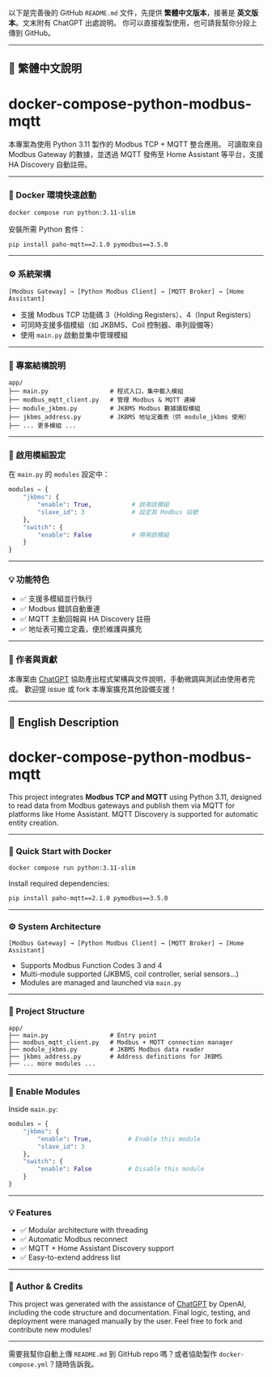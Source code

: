 以下是完善後的 GitHub `README.md` 文件，先提供 **繁體中文版本**，接著是 **英文版本**。文末附有 ChatGPT 出處說明。
你可以直接複製使用，也可請我幫你分段上傳到 GitHub。

---

## 📘 繁體中文說明

# docker-compose-python-modbus-mqtt

本專案為使用 Python 3.11 製作的 Modbus TCP + MQTT 整合應用。
可讀取來自 Modbus Gateway 的數據，並透過 MQTT 發佈至 Home Assistant 等平台，支援 HA Discovery 自動註冊。

---

### 🐳 Docker 環境快速啟動

```bash
docker compose run python:3.11-slim
```

安裝所需 Python 套件：

```bash
pip install paho-mqtt==2.1.0 pymodbus==3.5.0
```

---

### ⚙️ 系統架構

```plaintext
[Modbus Gateway] → [Python Modbus Client] → [MQTT Broker] → [Home Assistant]
```

* 支援 Modbus TCP 功能碼 3（Holding Registers）、4（Input Registers）
* 可同時支援多個模組（如 JKBMS、Coil 控制器、串列設備等）
* 使用 `main.py` 啟動並集中管理模組

---

### 📁 專案結構說明

```
app/
├── main.py                 # 程式入口，集中載入模組
├── modbus_mqtt_client.py   # 管理 Modbus & MQTT 連線
├── module_jkbms.py         # JKBMS Modbus 數據讀取模組
├── jkbms_address.py        # JKBMS 地址定義表（供 module_jkbms 使用）
├── ... 更多模組 ...
```

---

### 🔧 啟用模組設定

在 `main.py` 的 `modules` 設定中：

```python
modules = {
    "jkbms": {
        "enable": True,           # 啟用該模組
        "slave_id": 3             # 設定其 Modbus 站號
    },
    "switch": {
        "enable": False           # 停用該模組
    }
}
```

---

### 💡 功能特色

* ✅ 支援多模組並行執行
* ✅ Modbus 錯誤自動重連
* ✅ MQTT 主動回報與 HA Discovery 註冊
* ✅ 地址表可獨立定義，便於維護與擴充

---

### 📜 作者與貢獻

本專案由 [ChatGPT](https://openai.com/chatgpt) 協助產出程式架構與文件說明，手動微調與測試由使用者完成。
歡迎提 issue 或 fork 本專案擴充其他設備支援！

---

## 📘 English Description

# docker-compose-python-modbus-mqtt

This project integrates **Modbus TCP and MQTT** using Python 3.11, designed to read data from Modbus gateways and publish them via MQTT for platforms like Home Assistant. MQTT Discovery is supported for automatic entity creation.

---

### 🐳 Quick Start with Docker

```bash
docker compose run python:3.11-slim
```

Install required dependencies:

```bash
pip install paho-mqtt==2.1.0 pymodbus==3.5.0
```

---

### ⚙️ System Architecture

```plaintext
[Modbus Gateway] → [Python Modbus Client] → [MQTT Broker] → [Home Assistant]
```

* Supports Modbus Function Codes 3 and 4
* Multi-module supported (JKBMS, coil controller, serial sensors...)
* Modules are managed and launched via `main.py`

---

### 📁 Project Structure

```
app/
├── main.py                 # Entry point
├── modbus_mqtt_client.py   # Modbus + MQTT connection manager
├── module_jkbms.py         # JKBMS Modbus data reader
├── jkbms_address.py        # Address definitions for JKBMS
├── ... more modules ...
```

---

### 🔧 Enable Modules

Inside `main.py`:

```python
modules = {
    "jkbms": {
        "enable": True,          # Enable this module
        "slave_id": 3
    },
    "switch": {
        "enable": False          # Disable this module
    }
}
```

---

### 💡 Features

* ✅ Modular architecture with threading
* ✅ Automatic Modbus reconnect
* ✅ MQTT + Home Assistant Discovery support
* ✅ Easy-to-extend address list

---

### 📜 Author & Credits

This project was generated with the assistance of [ChatGPT](https://openai.com/chatgpt) by OpenAI, including the code structure and documentation.
Final logic, testing, and deployment were managed manually by the user.
Feel free to fork and contribute new modules!

---

需要我幫你自動上傳 `README.md` 到 GitHub repo 嗎？或者協助製作 `docker-compose.yml`？隨時告訴我。
